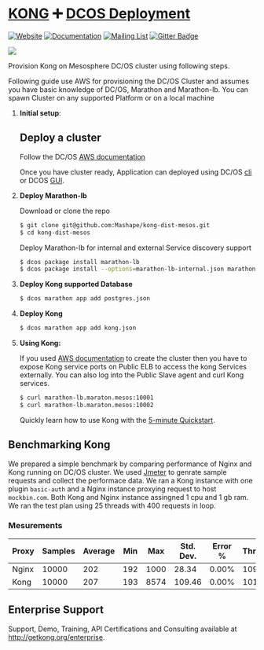 # [KONG][website-url] :heavy_plus_sign: [DCOS Deployment](https://docs.mesosphere.com/1.8/overview/)

[![Website][website-badge]][website-url]
[![Documentation][documentation-badge]][documentation-url]
[![Mailing List][mailing-list-badge]][mailing-list-url]
[![Gitter Badge][gitter-badge]][gitter-url]

[![][kong-logo]][website-url]

Provision Kong on Mesosphere DC/OS cluster using following steps.

Following guide use AWS for provisioning the DC/OS Cluster and assumes you have basic knowledge of DC/OS, Marathon and Marathon-lb. You can spawn Cluster on any supported Platform or on a local machine 


1. **Initial setup**:

	## Deploy a cluster

	  Follow the DC/OS [AWS documentation](https://dcos.io/docs/1.8/administration/installing/cloud/aws/)

	Once you have cluster ready, Application can deployed using DC/OS [cli](https://docs.mesosphere.com/1.8/usage/cli/) or DCOS [GUI](https://docs.mesosphere.com/1.8/usage/webinterface/). 	  

2. **Deploy Marathon-lb**

	Download or clone the repo

    ```bash
    $ git clone git@github.com:Mashape/kong-dist-mesos.git
    $ cd kong-dist-mesos
    ```

    Deploy Marathon-lb for internal and external Service discovery support
	
    ```bash
    $ dcos package install marathon-lb
    $ dcos package install --options=marathon-lb-internal.json marathon-lb
    ```
3. **Deploy Kong supported Database**
	
    ```bash
    $ dcos marathon app add postgres.json
    ```

4. **Deploy Kong**
	
    ```bash
    $ dcos marathon app add kong.json
    ```

5. **Using Kong:**
	
	If you used [AWS documentation](https://dcos.io/docs/1.8/administration/installing/cloud/aws/) to create the cluster then you have to expose Kong service ports on Public ELB to access the kong Services externally. You can also log into the Public Slave agent and curl Kong services.  

    ```bash
    $ curl marathon-lb.maraton.mesos:10001
    $ curl marathon-lb.maraton.mesos:10002
    ```

    Quickly learn how to use Kong with the [5-minute Quickstart](/docs/latest/getting-started/quickstart).

## Benchmarking Kong
  
  We prepared a simple benchmark by comparing performance of Nginx and Kong running on DC/OS cluster. We used [Jmeter](http://jmeter.apache.org/usermanual/build-web-test-plan.html) to genrate sample requests and collect the performace data. We ran a Kong instance with one plugin `basic-auth` and a Nginx instance proxying request to
  host `mockbin.com`. Both Kong and Nginx instance assingned 1 cpu and 1 gb ram. We ran the test plan using 25 threads with 400 requests in loop.

### Mesurements

| Proxy   | Samples| Average| Min  | Max   | Std. Dev. | Error %  | Throughput | KB/sec | Avg. Bytes |
|---------|--------|--------|------|-------|-----------|----------|------------|--------|------------|
| Nginx   | 10000  | 202    | 192  | 1000  | 28.34     | 0.00%    | 109.6      | 184.83 | 1727.2     |
| Kong    | 10000  | 207    | 193  | 8574  | 109.46    | 0.00%    | 101.3      | 209.14 | 2113.4     |

## Enterprise Support

Support, Demo, Training, API Certifications and Consulting available at http://getkong.org/enterprise.

[kong-logo]: http://i.imgur.com/4jyQQAZ.png
[website-url]: https://getkong.org/
[website-badge]: https://img.shields.io/badge/GETKong.org-Learn%20More-43bf58.svg
[documentation-url]: https://getkong.org/docs/
[documentation-badge]: https://img.shields.io/badge/Documentation-Read%20Online-green.svg
[gitter-url]: https://gitter.im/Mashape/kong
[gitter-badge]: https://img.shields.io/badge/Gitter-Join%20Chat-blue.svg
[mailing-list-badge]: https://img.shields.io/badge/Email-Join%20Mailing%20List-blue.svg
[mailing-list-url]: https://groups.google.com/forum/#!forum/konglayer

